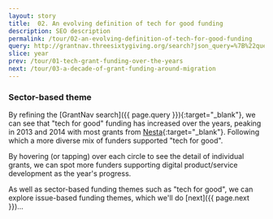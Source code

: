 ```yaml
---
layout: story
title:  02. An evolving definition of tech for good funding
description: SEO description
permalink: /tour/02-an-evolving-definition-of-tech-for-good-funding
query: http://grantnav.threesixtygiving.org/search?json_query=%7B%22query%22%3A+%7B%22bool%22%3A+%7B%22filter%22%3A+%5B%7B%22bool%22%3A+%7B%22should%22%3A+%5B%5D%7D%7D%2C+%7B%22bool%22%3A+%7B%22should%22%3A+%5B%5D%7D%7D%2C+%7B%22bool%22%3A+%7B%22should%22%3A+%5B%5D%2C+%22must%22%3A+%7B%7D%7D%7D%2C+%7B%22bool%22%3A+%7B%22should%22%3A+%7B%22range%22%3A+%7B%22amountAwarded%22%3A+%7B%7D%7D%7D%2C+%22must%22%3A+%7B%7D%7D%7D%2C+%7B%22bool%22%3A+%7B%22should%22%3A+%5B%7B%22range%22%3A+%7B%22awardDate%22%3A+%7B%22format%22%3A+%22year%22%2C+%22gte%22%3A+%222017%7C%7C%2Fy%22%2C+%22lte%22%3A+%222017%7C%7C%2Fy%22%7D%7D%7D%2C+%7B%22range%22%3A+%7B%22awardDate%22%3A+%7B%22format%22%3A+%22year%22%2C+%22gte%22%3A+%222016%7C%7C%2Fy%22%2C+%22lte%22%3A+%222016%7C%7C%2Fy%22%7D%7D%7D%2C+%7B%22range%22%3A+%7B%22awardDate%22%3A+%7B%22format%22%3A+%22year%22%2C+%22gte%22%3A+%222015%7C%7C%2Fy%22%2C+%22lte%22%3A+%222015%7C%7C%2Fy%22%7D%7D%7D%2C+%7B%22range%22%3A+%7B%22awardDate%22%3A+%7B%22format%22%3A+%22year%22%2C+%22gte%22%3A+%222014%7C%7C%2Fy%22%2C+%22lte%22%3A+%222014%7C%7C%2Fy%22%7D%7D%7D%2C+%7B%22range%22%3A+%7B%22awardDate%22%3A+%7B%22format%22%3A+%22year%22%2C+%22gte%22%3A+%222013%7C%7C%2Fy%22%2C+%22lte%22%3A+%222013%7C%7C%2Fy%22%7D%7D%7D%2C+%7B%22range%22%3A+%7B%22awardDate%22%3A+%7B%22format%22%3A+%22year%22%2C+%22gte%22%3A+%222012%7C%7C%2Fy%22%2C+%22lte%22%3A+%222012%7C%7C%2Fy%22%7D%7D%7D%2C+%7B%22range%22%3A+%7B%22awardDate%22%3A+%7B%22format%22%3A+%22year%22%2C+%22gte%22%3A+%222011%7C%7C%2Fy%22%2C+%22lte%22%3A+%222011%7C%7C%2Fy%22%7D%7D%7D%2C+%7B%22range%22%3A+%7B%22awardDate%22%3A+%7B%22format%22%3A+%22year%22%2C+%22gte%22%3A+%222010%7C%7C%2Fy%22%2C+%22lte%22%3A+%222010%7C%7C%2Fy%22%7D%7D%7D%2C+%7B%22range%22%3A+%7B%22awardDate%22%3A+%7B%22format%22%3A+%22year%22%2C+%22gte%22%3A+%222018%7C%7C%2Fy%22%2C+%22lte%22%3A+%222018%7C%7C%2Fy%22%7D%7D%7D%2C+%7B%22range%22%3A+%7B%22awardDate%22%3A+%7B%22format%22%3A+%22year%22%2C+%22gte%22%3A+%222009%7C%7C%2Fy%22%2C+%22lte%22%3A+%222009%7C%7C%2Fy%22%7D%7D%7D%5D%7D%7D%2C+%7B%22bool%22%3A+%7B%22should%22%3A+%5B%5D%7D%7D%2C+%7B%22bool%22%3A+%7B%22should%22%3A+%5B%5D%7D%7D%2C+%7B%22bool%22%3A+%7B%22should%22%3A+%5B%5D%7D%7D%5D%2C+%22must%22%3A+%7B%22query_string%22%3A+%7B%22query%22%3A+%22tech+digital+-equipment+-skills+-camera+-photocopier+-film+-media+-recorders+-projector+-exclusion+-inclusion+-isolation+-cyber+-arcadia+-wellcome+-%5C%22sports+lighting%5C%22+-college%22%2C+%22default_field%22%3A+%22_all%22%7D%7D%7D%7D%2C+%22sort%22%3A+%7B%22_score%22%3A+%7B%22order%22%3A+%22desc%22%7D%7D%2C+%22aggs%22%3A+%7B%22currency%22%3A+%7B%22terms%22%3A+%7B%22field%22%3A+%22currency%22%2C+%22size%22%3A+3%7D%7D%2C+%22fundingOrganization%22%3A+%7B%22terms%22%3A+%7B%22field%22%3A+%22fundingOrganization.id_and_name%22%2C+%22size%22%3A+3%7D%7D%2C+%22recipientOrganization%22%3A+%7B%22terms%22%3A+%7B%22field%22%3A+%22recipientOrganization.id_and_name%22%2C+%22size%22%3A+3%7D%7D%2C+%22awardYear%22%3A+%7B%22date_histogram%22%3A+%7B%22field%22%3A+%22awardDate%22%2C+%22format%22%3A+%22yyyy%22%2C+%22interval%22%3A+%22year%22%2C+%22order%22%3A+%7B%22_key%22%3A+%22desc%22%7D%7D%7D%2C+%22recipientRegionName%22%3A+%7B%22terms%22%3A+%7B%22field%22%3A+%22recipientRegionName%22%2C+%22size%22%3A+3%7D%7D%2C+%22recipientDistrictName%22%3A+%7B%22terms%22%3A+%7B%22field%22%3A+%22recipientDistrictName%22%2C+%22size%22%3A+3%7D%7D%7D%2C+%22extra_context%22%3A+%7B%22awardYear_facet_size%22%3A+50%2C+%22amountAwardedFixed_facet_size%22%3A+3%7D%7D
slice: year
prev: /tour/01-tech-grant-funding-over-the-years
next: /tour/03-a-decade-of-grant-funding-around-migration
---
```


### Sector-based theme

By refining the [GrantNav search]({{ page.query }}){:target="_blank"}, we can see that "tech for good" funding has increased over the years, peaking in 2013 and 2014 with most grants from [Nesta](https://www.nesta.org.uk/){:target="_blank"}. Following which a more diverse mix of funders supported "tech for good".

By hovering (or tapping) over each circle to see the detail of individual grants, we can spot more funders supporting digital product/service development as the year's progress.

As well as sector-based funding themes such as "tech for good", we can explore issue-based funding themes, which we'll do [next]({{ page.next }})...
